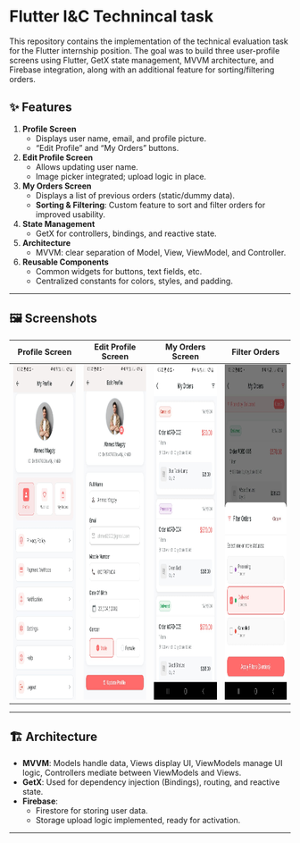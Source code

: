 # Flutter I&C Technincal task

This repository contains the implementation of the technical evaluation task for the Flutter internship position. The goal was to build three user-profile screens using Flutter, GetX state management, MVVM architecture, and Firebase integration, along with an additional feature for sorting/filtering orders.



## ✨ Features

1. **Profile Screen**
   - Displays user name, email, and profile picture.
   - “Edit Profile” and “My Orders” buttons.
2. **Edit Profile Screen**
   - Allows updating user name.
   - Image picker integrated; upload logic in place.
3. **My Orders Screen**
   - Displays a list of previous orders (static/dummy data).
   - **Sorting & Filtering**: Custom feature to sort and filter orders for improved usability.
4. **State Management**
   - GetX for controllers, bindings, and reactive state.
5. **Architecture**
   - MVVM: clear separation of Model, View, ViewModel, and Controller.
6. **Reusable Components**
   - Common widgets for buttons, text fields, etc.
   - Centralized constants for colors, styles, and padding.

---

## 🖼️ Screenshots



| Profile Screen                      | Edit Profile Screen            | My Orders Screen            | Filter Orders            |
| -------------------------          | ------------------------------ | --------------------------- | --------------------------- |
| <img src="Profile.jpg" alt="Profile" width="300" height="600"> | <img src="Edit_profile.jpg" alt="Edit Profile" width="300" height="600">  | <img src="orders.jpg" alt="Orders" width="300" height="600">  |<img src="filtering_orders.jpg" alt="Orders" width="300" height="600"> 

---

## 🏗️ Architecture

- **MVVM**: Models handle data, Views display UI, ViewModels manage UI logic, Controllers mediate between ViewModels and Views.
- **GetX**: Used for dependency injection (Bindings), routing, and reactive state.
- **Firebase**:
  - Firestore for storing user data.
  - Storage upload logic implemented, ready for activation.

---



